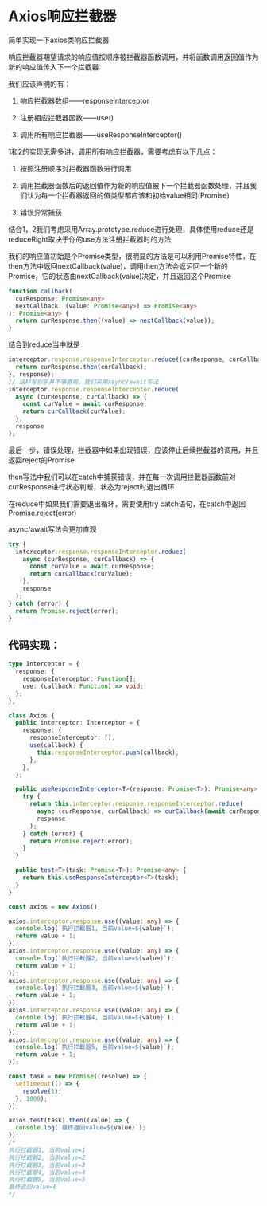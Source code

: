 # Axios响应拦截器

简单实现一下axios类响应拦截器

响应拦截器期望请求的响应值按顺序被拦截器函数调用，并将函数调用返回值作为新的响应值传入下一个拦截器

我们应该声明的有：

1. 响应拦截器数组——responseInterceptor 

2. 注册相应拦截器函数——use()

3. 调用所有响应拦截器——useResponseInterceptor()



1和2的实现无需多讲，调用所有响应拦截器，需要考虑有以下几点：

1. 按照注册顺序对拦截器函数进行调用

2. 调用拦截器函数后的返回值作为新的响应值被下一个拦截器函数处理，并且我们认为每一个拦截器返回的值类型都应该和初始value相同(Promise)

3. 错误异常捕获



结合1，2我们考虑采用Array.prototype.reduce进行处理，具体使用reduce还是reduceRight取决于你的use方法注册拦截器时的方法

我们的响应值初始是个Promise类型，很明显的方法是可以利用Promise特性，在then方法中返回nextCallback(value)，调用then方法会返沪回一个新的Promise，它的状态由nextCallback(value)决定，并且返回这个Promise

```ts
function callback(
  curResponse: Promise<any>,
  nextCallback: (value: Promise<any>) => Promise<any>
): Promise<any> {
  return curResponse.then((value) => nextCallback(value));
}
```

结合到reduce当中就是

```ts
interceptor.response.responseInterceptor.reduce((curResponse, curCallback) => {
  return curResponse.then(curCallback);
}, response);
// 这样写似乎并不够直观，我们采用async/await写法
interceptor.response.responseInterceptor.reduce(
  async (curResponse, curCallback) => {
    const curValue = await curResponse;
    return curCallback(curValue);
  },
  response
);
```

最后一步，错误处理，拦截器中如果出现错误，应该停止后续拦截器的调用，并且返回reject的Promise

then写法中我们可以在catch中捕获错误，并在每一次调用拦截器函数前对curResponse进行状态判断，状态为reject时退出循环

在reduce中如果我们需要退出循环，需要使用try catch语句，在catch中返回Promise.reject(error)

async/await写法会更加直观

```ts
try {
  interceptor.response.responseInterceptor.reduce(
    async (curResponse, curCallback) => {
      const curValue = await curResponse;
      return curCallback(curValue);
    },
    response
  );
} catch (error) {
  return Promise.reject(error);
}
```



## 代码实现：

```ts
type Interceptor = {
  response: {
    responseInterceptor: Function[];
    use: (callback: Function) => void;
  };
};

class Axios {
  public interceptor: Interceptor = {
    response: {
      responseInterceptor: [],
      use(callback) {
        this.responseInterceptor.push(callback);
      },
    },
  };

  public useResponseInterceptor<T>(response: Promise<T>): Promise<any> {
    try {
      return this.interceptor.response.responseInterceptor.reduce(
        async (curResponse, curCallback) => curCallback(await curResponse),
        response
      );
    } catch (error) {
      return Promise.reject(error);
    }
  }

  public test<T>(task: Promise<T>): Promise<any> {
    return this.useResponseInterceptor<T>(task);
  }
}

const axios = new Axios();

axios.interceptor.response.use((value: any) => {
  console.log(`执行拦截器1, 当前value=${value}`);
  return value + 1;
});
axios.interceptor.response.use((value: any) => {
  console.log(`执行拦截器2, 当前value=${value}`);
  return value + 1;
});
axios.interceptor.response.use((value: any) => {
  console.log(`执行拦截器3, 当前value=${value}`);
  return value + 1;
});
axios.interceptor.response.use((value: any) => {
  console.log(`执行拦截器4, 当前value=${value}`);
  return value + 1;
});
axios.interceptor.response.use((value: any) => {
  console.log(`执行拦截器5, 当前value=${value}`);
  return value + 1;
});

const task = new Promise((resolve) => {
  setTimeout(() => {
    resolve(1);
  }, 1000);
});

axios.test(task).then((value) => {
  console.log(`最终返回value=${value}`);
});
/*
执行拦截器1, 当前value=1
执行拦截器2, 当前value=2
执行拦截器3, 当前value=3
执行拦截器4, 当前value=4
执行拦截器5, 当前value=5
最终返回value=6
*/
```

